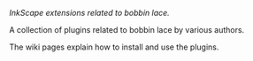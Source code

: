 _InkScape extensions related to bobbin lace._

A collection of plugins related to bobbin lace by various authors.

The wiki pages explain how to install and use the plugins.